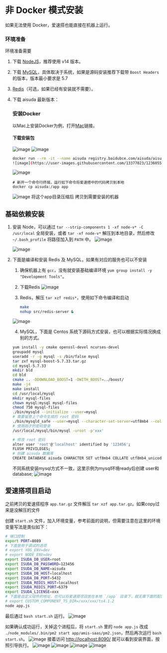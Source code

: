 # 非 Docker 模式安装

如果无法使用 Docker，爱速搭也能直接在机器上运行。

### 环境准备

环境准备需要

1. 下载 [NodeJS](https://nodejs.org/en/download/)，推荐使用 v14 版本。
2. 下载 [MySQL](https://dev.mysql.com/downloads/mysql/)，具体取决于系统，如果是源码安装推荐下载带 `Boost Headers` 的版本，版本最小要求是 5.7
3. [Redis](https://redis.io/download)（可选，如果已经有安装就不需要）。

4. 下载 aisuda 最新版本：
   
   ### 安装Docker
   以Mac上安装Docker为例，打开[Mac](https://docs.docker.com/docker-for-mac/install/)链接。
   #### 下载安装包
   ![image](https://user-images.githubusercontent.com/80095014/123589768-4730da80-d81c-11eb-99ea-49eed7e05c93.png)
   ![image](https://user-images.githubusercontent.com/80095014/123589785-4e57e880-d81c-11eb-90e6-b30dcf170bf0.png)
   ```bash
   docker run --rm -it --name aisuda registry.baidubce.com/aisuda/aisuda:1.1.13 bash
   ![image](https://user-images.githubusercontent.com/13377023/123605551-8b2cdb00-d82e-11eb-9f6f-5c7010900981.png)
   ```
   ![image](https://user-images.githubusercontent.com/13377023/123614667-1dd17800-d837-11eb-838b-8e70de77abe4.png)
   ```
   # 新开一个命令行终端，运行如下命令将爱速搭中的代码拷贝到本地
   docker cp aisuda:/app app
   ```
   ![image](https://user-images.githubusercontent.com/13377023/123614989-71dc5c80-d837-11eb-9fa3-e241e0936177.png)
   将这个app目录压缩后 拷贝到需要安装的机器

## 基础依赖安装

1. 安装 Node，可以通过 `tar --strip-components 1 -xf node-v* -C /usr/local` 全局安装，或者 `tar -xf node-v*` 解压到本地目录，然后修改 `~/.bash_profile` 将路径加入到 `PATH` 中。
   ![image](https://user-images.githubusercontent.com/13377023/123604018-04c3c980-d82d-11eb-816e-7ff82dbcb4d2.png)

   ![image](https://user-images.githubusercontent.com/13377023/123602035-eeb50980-d82a-11eb-8c07-f92982702f09.png)


2. 下面是编译和安装 Redis 及 MySQL，如果有对应的服务也可以不安装

   1. 确保机器上有 `gcc`，没有就安装基础编译环境 `yum group install -y "Development Tools"`。
   2. 下载Redis
   ![image](https://user-images.githubusercontent.com/13377023/123614185-ad2a5b80-d836-11eb-9d5d-b9b242667b40.png)

   3. Redis，解压 `tar xzf redis*`，使用如下命令编译和启动

      ```bash
      make
      nohup src/redis-server &
      ```
   ![image](https://user-images.githubusercontent.com/13377023/123602944-ead5b700-d82b-11eb-83f0-92e899dbf9fd.png)

   4. MySQL，下面是 Centos 系统下源码方式安装，也可以根据实际情况换成别的方式。
   
   ```bash
   yum install -y cmake openssl-devel ncurses-devel
   groupadd mysql
   useradd -r -g mysql -s /bin/false mysql
   tar zxf mysql-boost-5.7.33.tar.gz
   cd mysql-5.7.33
   mkdir bld
   cd bld
   cmake .. -DDOWNLOAD_BOOST=1 -DWITH_BOOST=../boost/
   make -j4
   make install
   cd /usr/local/mysql
   mkdir mysql-files
   chown mysql:mysql mysql-files
   chmod 750 mysql-files
   ./bin/mysqld --initialize --user=mysql
   # 需要留意上个命令生成的 root 密码
   ./bin/mysqld_safe --user=mysql --character-set-server=utf8mb4 --collation-server=utf8mb4_unicode_ci --skip-character-set-client-handshake --default-authentication-plugin=mysql_native_password --max-allowed-packet=1073741824 --sort-buffer-size=512K --max-connections=4096 &
   # 使用刚才的密码登录
   /usr/local/mysql/bin/mysql -uroot -p'xxx'
   
   # 修改 root 密码
   alter user 'root'@'localhost' identified by '123456';
   FLUSH PRIVILEGES;
   # 创建 aisuda 数据库
   CREATE DATABASE aisuda CHARACTER SET utf8mb4 COLLATE utf8mb4_unicode_ci;
   ```
   不同系统安装mysql方式不一致，这里示例为mysql环境ready后创建 user和database;
   ![image](https://user-images.githubusercontent.com/13377023/123615807-3b531180-d838-11eb-8994-1775c3893f31.png)

## 爱速搭项目启动

之前拷贝的爱速搭程序 `app.tar.gz` 文件解压 `tar xzf app.tar.gz`。如果copy过来是没解压的文件

创建 `start.sh` 文件，加入环境变量，参考前面的说明，但需要注意在这里的环境变量写法是类似如下：

```bash
# 端口控制
export PORT=8089
# 下面是用于调试的选项
# export YOG_ENV=dev
# export NODE_ENV=dev
export ISUDA_DB_USER=root
export ISUDA_DB_PASSWORD=123456
export ISUDA_DB_NAME=aisuda
export ISUDA_DB_HOST=localhost
export ISUDA_DB_PORT=5432
export ISUDA_REDIS_HOST=localhost
export ISUDA_REDIS_PORT=6379
export ISUDA_LICENSE=xxx
# 下面是自定义组件的地址，也可以将爱速搭项目放在本地 `/app` 目录下，就无需下面的配置
# export CUSTOM_COMPONENT_TS_DIR=/xxx/xxx/ts4.1.2
node app.js
```

最后通过 `bash start.sh` 运行。
![image](https://user-images.githubusercontent.com/13377023/123615949-5de52a80-d838-11eb-9d5a-b9c18343f91e.png)


如果确认成功运行，关掉这个进程后，将 `start.sh` 里的 `node app.js` 改成 `./node_modules/.bin/pm2 start app/amis-saas/pm2.json`，然后再次运行 `bash start.sh`。
![image](https://user-images.githubusercontent.com/13377023/123603048-0771ef00-d82c-11eb-85d8-baa7d905ceee.png)
接着访问 <http://localhost:8090/> 就可以看到安装界面，按照引导执行。
![image](https://user-images.githubusercontent.com/80095014/123610212-f9739c80-d832-11eb-9172-8e34bc04e095.png)
![image](https://user-images.githubusercontent.com/80095014/123610273-055f5e80-d833-11eb-84c5-1ffdc344f24b.png)
![image](https://user-images.githubusercontent.com/80095014/123610285-08f2e580-d833-11eb-9572-015c5efb4028.png)
![image](https://user-images.githubusercontent.com/80095014/123610342-14dea780-d833-11eb-833b-7ef6b40451f1.png)
